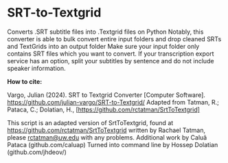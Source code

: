 # SRT-to-Textgrid
Converts .SRT subtitle files into .Textgrid files on Python
Notably, this converter is able to bulk convert entire input folders and drop cleaned SRTs and TextGrids into an output folder
Make sure your input folder only contains SRT files which you want to convert. If your transcription export service has an option, split your subtitles by sentence and do not include speaker information.

**How to cite:**

Vargo, Julian (2024). SRT to Textgrid Converter [Computer Software]. https://github.com/julian-vargo/SRT-to-Textgrid/
  Adapted from Tatman, R.; Pataca, C.; Dolatian, H., [https://github.com/rctatman/SrtToTextgrid]

This script is an adapted version of SrtToTextgrid, found at https://github.com/rctatman/SrtToTextgrid
written by Rachael Tatman, please rctatman@uw.edu with any problems.
Additional work by Caluã Pataca (github.com/caluap)
Turned into command line by Hossep Dolatian (github.com/jhdeov/)


